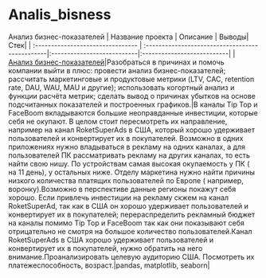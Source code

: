 # Analis_bisness
Анализ бизнес-показателей
| Название проекта                  | Описание | Выводы|Стек|
| :-------------------------------- | :-----------------------------------------------|:---------------------------|:---------------------------|
|[Анализ бизнес-показателей](https://github.com/Polinailinet/Analis_bisness/blob/main/Analysis_of_business_indicators.ipynb)|Разобраться в причинах и помочь компании выйти в плюс: провести анализ бизнес-показателей; рассчитать маркетинговые и продуктовые метрики (LTV, CAC, retention rate, DAU, WAU, MAU и другие); использовать когортный анализ и функции расчёта метрик; сделать вывод о причинах убытков на основе подсчитанных показателей и построенных графиков.|В каналы Tip Top и FaceBoom вкладываются большие неоправданные инвестиции, которые себя не окупают. В целом стоит пересмотреть их направление, например на канал RoketSuperAds в США, который хорошо удерживает пользователей и конвертирует их в покупателей. Возможно в одних приложениях нужно владываться в рекламу на одних каналах, а для пользователей ПК рассматривать рекламу на других каналах, то есть найти свою нишу. По устройствам самая высокая окупаемость у ПК ( на 11 день), у остальных ниже. Отделу маркетина нужно найти причины низкого количества платящих пользователей по Европе ( например, воронку).Возможно в перспективе данные регионы покажут себя хорошо. Если привлечь инвестиции на рекламу скжем на канал RoketSuperAd, так как в США он хорошо удерживает пользователей и конвертирует их в покупателей; перераспределить рекламный бюджет на каналы помимо Tip Top и FaceBoom так как они показывают себя отрицательно не смотря на большое количество пользователей.Канал RoketSuperAds в США хорошо удерживает пользователей и конвертирует их в покупателей, нужно обратить на него внимание.Проанализировать целевую аудиторию США. Посмотреть их платежеспособность, возраст.|pandas, matplotlib, seaborn|

